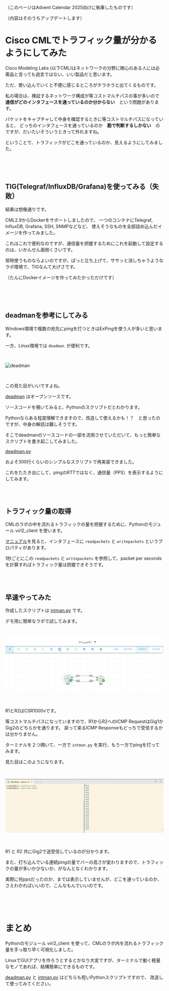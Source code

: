 
（このページはAdvent Calendar 2025向けに執筆したものです）

（内容はそのうちアップデートします）

# Cisco CMLでトラフィック量が分かるようにしてみた

Cisco Modeling Labs (以下CML)はネットワークの分野に関心のある人には必需品と言っても過言ではない、いい製品だと思います。

ただ、使い込んでいくと不便に感じるところがチラホラと出てくるものです。

私の場合は、検証するネットワーク構成が等コストマルチパスの事が多いので　**通信がどのインタフェースを通っているのか分からない**　という問題があります。

パケットをキャプチャして中身を確認するときに等コストマルチパスになっていると、
どっちのインタフェースを通っているのか　**勘で判断するしかない**　のですが、だいたいそういうときって外れますね。

ということで、トラフィックがどこを通っているのか、見えるようにしてみました。

<br><br><br>

## TIG(Telegraf/InfluxDB/Grafana)を使ってみる（失敗）

結果は想像通りです。

CML2.9からDockerをサポートしましたので、
一つのコンテナにTelegraf, InfluxDB, Grafana, SSH, SNMPなどなど、
使えそうなものを全部詰め込んだイメージを作ってみました。

これはこれで便利なのですが、通信量を把握するためにこれを起動して設定するのは、いかんせん面倒くさいです。

常時使うものならよいのですが、ぱっと立ち上げて、ササッと消しちゃうようなラボ環境で、TIGなんて大げさです。

（たんにDockerイメージを作ってみたかっただけです）

<br><br><br>

## deadmanを参考にしてみる

Windows環境で複数の宛先にpingを打つときはExPingを使う人が多いと思います。

一方、Linux環境では `deadman `が便利です。

<br>

![deadman](/assets/deadman-demo.gif)

<br>

この見た目がいいですよね。

[deadman](https://github.com/upa/deadman) はオープンソースです。

ソースコードを覗いてみると、Pythonのスクリプトだとわかります。

Pythonならある程度理解できますので、改造して使えるかも！？　と思ったのですが、中身の解読は難しそうです。

そこでdeadmanのソースコードの一部を流用させていただいて、もっと簡単なスクリプトを書き起こしてみました。

[deadman.py](bin/deadman.py)

およそ300行くらいのシンプルなスクリプトで再実装できました。

これをたたき台にして、pingのRTTではなく、通信量（PPS）を表示するようにしてみます。

<br><br>

## トラフィック量の取得

CMLのラボの中を流れるトラフィックの量を把握するために、Pythonのモジュール virl2_client を使います。

[マニュアル](https://pubhub.devnetcloud.com/media/virl2-client/docs/latest/api/virl2_client.models.html#module-virl2_client.models.interface)を見ると、インタフェースに `readpackets` と `writepackets` というプロパティがあります。

1秒ごとにこの `readpackets` と `writepackets` を参照して、packet per secondsを計算すればトラフィック量は把握できそうです。

<br><br>

## 早速やってみた

作成したスクリプトは [intman.py](/bin/intman.py) です。

デモ用に簡単なラボで試してみます。

<br>

![demo](/assets/intman-lab.png)

<br>

R1とR2はCSR1000vです。

等コストマルチパスになっていますので、R1からR2へのICMP RequestはGig1かGig2のどちらかを通ります。
戻って来るICMP Responseもどっちで受信するかは分かりません。

ターミナルを２つ開いて、一方で `intman.py` を実行、もう一方でpingを打ってみます。

<!--
アニメーションGIFの作り方
- Windows + G でゲームBarを起動する
- 動画をキャプチャする
- キャプチャ時間は30秒以内に収める
- ezgif.comでGIFに変換する
-->

見た目はこのようになります。

<br>

![intman](/assets/intman.gif)

<br>

R1 と R2 共にGig2で送受信しているのが分かります。

また、打ち込んでいる連続pingの量でバーの高さが変わりますので、トラフィックの量が多いか少ないか、がなんとなくわかります。

実際に何ppsだったのか、までは表示していませんが、どこを通っているのか、さえわかればいいので、こんなもんでいいのです。


<br><br><br>

# まとめ

Pythonのモジュール virl2_client を使って、CMLのラボ内を流れるトラフィック量を手っ取り早く可視化しました。

LinuxでGUIアプリを作ろうとするとかなり大変ですが、ターミナルで動く軽量なモノであれば、結構簡単にできるものです。

[deadman.py](/bin/deadman.py) と [intman.py](/bin/intman.py) はどちらも短いPythonスクリプトですので、
改造して使ってみてください。

